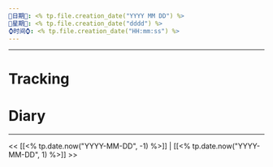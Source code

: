 ```yaml
---
🌻日期🌻: <% tp.file.creation_date("YYYY MM DD") %>
🌙星期🌙: <% tp.file.creation_date("dddd") %>
⌚️时间⌚️: <% tp.file.creation_date("HH:mm:ss") %>
---
```


--- 

# Tracking




# Diary



---

<< [[<% tp.date.now("YYYY-MM-DD", -1) %>]] | [[<% tp.date.now("YYYY-MM-DD", 1) %>]] >>